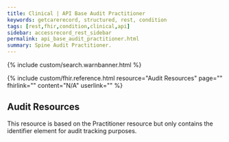 ```yaml
---
title: Clinical | API Base Audit Practitioner
keywords: getcarerecord, structured, rest, condition
tags: [rest,fhir,condition,clinical,api]
sidebar: accessrecord_rest_sidebar
permalink: api_base_audit_practitioner.html
summary: Spine Audit Practitioner.
---
```

{% include custom/search.warnbanner.html %}

{% include custom/fhir.reference.html resource="Audit Resources" page="" fhirlink="" content="N/A" userlink="" %}

## Audit Resources ##

This resource is based on the Practitioner resource but only contains the identifier element for audit tracking purposes.